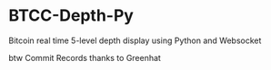 # BTCC-Depth-Py
Bitcoin real time 5-level depth display using Python and Websocket

btw Commit Records thanks to Greenhat
